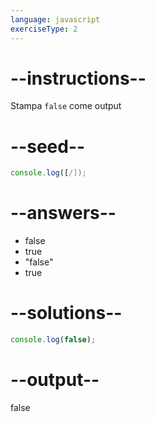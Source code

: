 ```yaml
---
language: javascript
exerciseType: 2
---
```


# --instructions--

Stampa `false` come output

# --seed--

```javascript
console.log([/]);
```

# --answers--

- false
- true
- "false"
- true

# --solutions--

```javascript
console.log(false);
```

# --output--

false
